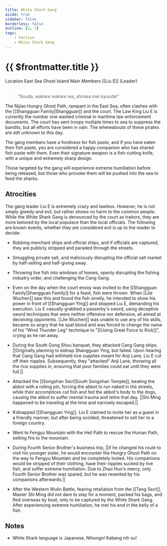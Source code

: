 ```yaml
---
title: White Shark Gang
aside: true
sidebar: false
borderless: false
outline: [2, 3]
tags:
    - Faction
    - White Shark Gang
---
```


# {{ $frontmatter.title }}

<InfoList position="right">
	<Info title="Faction Information" :open=true>
		<table>
			<ChTr>
				<ChTd isTitle=true>
					Location
				</ChTd>
				<ChTd>
					East Sea Ghost Island
				</ChTd>
			</ChTr>
			<ChTr>
				<ChTd isTitle=true position='center'>
					Main Members
				</ChTd>
			</ChTr>
			<ChTr>
                <ChTd position='center'>
                    [[Liu E]] (Leader)
                </ChTd>
            </ChTr>
		</table>
	</Info>
</InfoList>

> "Souda, wakare wakare wa, shirasa mei kyuuda!"

The Nijiao Hungry Ghost Path, rampant in the East Sea, often clashes with the [[Shangguan Family|Shangguan]] and the court. The Law King Liu E is currently the number one wanted criminal in maritime law enforcement documents. The court has sent troops multiple times to sea to suppress the bandits, but all efforts have been in vain. The whereabouts of these pirates are still unknown to this day.

The gang members have a fondness for fish paste, and if you have eaten their fish paste, you are considered a happy companion who has shared fish paste with them. Even their signature weapon is a fish-cutting knife, with a unique and extremely sharp design.

Those targeted by the gang will experience extreme humiliation before being released, but those who provoke them will be pushed into the sea to feed the sharks.

## Atrocities

The gang leader Liu E is extremely crazy and lawless. However, he is not simply greedy and evil, but rather shows no harm to the common people. While the White Shark Gang is denounced by the court as traitors, they are more beloved by the local populace than the local officials. The following are known events, whether they are considered evil is up to the reader to decide:

- Robbing merchant ships and official ships, and if officials are captured, they are publicly stripped and paraded through the streets.

- Smuggling private salt, and maliciously disrupting the official salt market by half-selling and half-giving away.

- Throwing live fish into windows of homes, openly disrupting the fishing industry order, and challenging the Cang Gang.

- Even on the day when the court envoy was invited to the [[Shangguan Family|Shangguan Family]] for a feast, fish were thrown. When [[Jie Wuchen]] saw this and found the fish smelly, he intended to show his power in front of [[Shangguan Ying]] and stopped Liu E, demanding his execution. Liu E casually grabbed a passerby's sword, using deceptive sword techniques that were neither offensive nor defensive, all aimed at deceiving opponents. [[Jie Wuchen]] was unable to use any of his skills, became so angry that he spat blood and was forced to change the name of his "Wind Thunder Leg" technique to "[[Using Great Force to Kick]]", crying as he ran away.

- During the South Gong Shou banquet, they attacked Cang Gang ships. <MarkdownWrapper>||Originally planning to kidnap Shangguan Ying, but failed. Upon hearing that Cang Gang had withheld rice supplies meant for Anji Lane, Liu E cut off their nipples. Subsequently, they "attacked" Anji Lane, throwing all the rice supplies in, ensuring that poor families could eat until they were full.||</MarkdownWrapper>

- Attacked the [[Songshan Sect|South Songshan Temple]], beating the abbot with a rolling pin, forcing the abbot to run naked in the streets, while their accomplices cut fish and fed the abbot's body to the dogs, causing the abbot to suffer mental trauma and retire that day. <MarkdownWrapper>||Shi Ming happened to be traveling at the time and narrowly escaped.||</MarkdownWrapper>

- Kidnapped [[Shangguan Ying]]. Liu E claimed to invite her as a guest in a friendly manner, but after being scolded, threatened to sell her to a foreign country.

- Went to Fengyu Mountain with the Hell Path to rescue the Human Path, setting fire to the mountain.

- During Fourth Senior Brother's business trip, <MarkdownWrapper>||if he changed his route to visit his younger sister, he would encounter the Hungry Ghost Path on the way to Fengyu Mountain and be completely looted. His companions would be stripped of their clothing, have their nipples sucked by live fish, and suffer extreme humiliation. Due to Zhao Huo's mercy, only Fourth Senior Brother was spared, but he was resented by his companions afterwards.||</MarkdownWrapper>

- After the Western Wulin Battle, fearing retaliation from the [[Tang Sect]], Master Shi Ming did not dare to stay for a moment, packed his bags, and fled overseas by boat, only to be captured by the White Shark Gang. After experiencing extreme humiliation, he met his end in the belly of a fish.

## Notes

- White Shark language is Japanese, Nihongo! Kabang nih su!
